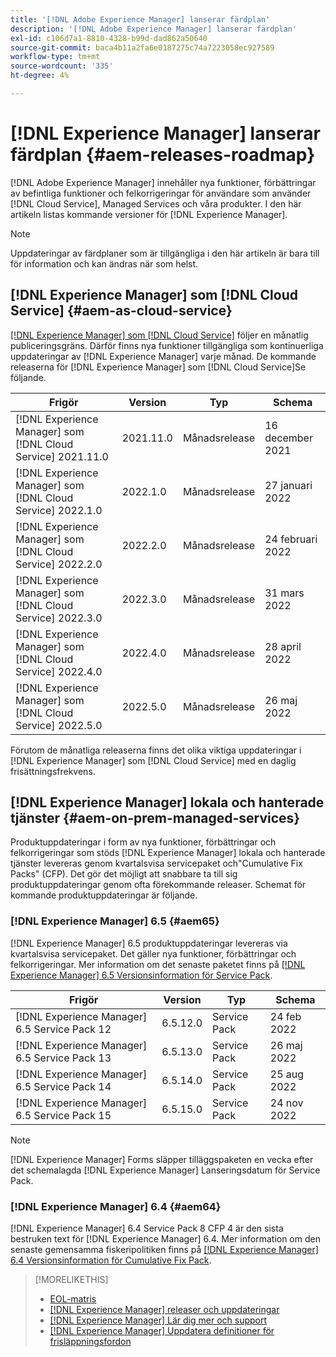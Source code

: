 ```yaml
---
title: '[!DNL Adobe Experience Manager] lanserar färdplan'
description: '[!DNL Adobe Experience Manager] lanserar färdplan'
exl-id: c106d7a1-8810-4328-b99d-dad862a50640
source-git-commit: baca4b11a2fa6e0187275c74a7223058ec927589
workflow-type: tm+mt
source-wordcount: '335'
ht-degree: 4%

---
```


# [!DNL Experience Manager] lanserar färdplan {#aem-releases-roadmap}

[!DNL Adobe Experience Manager] innehåller nya funktioner, förbättringar av befintliga funktioner och felkorrigeringar för användare som använder [!DNL Cloud Service], Managed Services och våra produkter. I den här artikeln listas kommande versioner för [!DNL Experience Manager].

>[!NOTE]
>
>Uppdateringar av färdplaner som är tillgängliga i den här artikeln är bara till för information och kan ändras när som helst.

## [!DNL Experience Manager] som [!DNL Cloud Service] {#aem-as-cloud-service}

[[!DNL Experience Manager] som [!DNL Cloud Service]](https://experienceleague.adobe.com/docs/experience-manager-cloud-service/release-notes/home.html) följer en månatlig publiceringsgräns. Därför finns nya funktioner tillgängliga som kontinuerliga uppdateringar av [!DNL Experience Manager] varje månad. De kommande releaserna för [!DNL Experience Manager] som [!DNL Cloud Service]Se följande.

| Frigör | Version | Typ | Schema |
|---|---|---|---|
| [!DNL Experience Manager] som [!DNL Cloud Service] 2021.11.0 | 2021.11.0 | Månadsrelease | 16 december 2021 |
| [!DNL Experience Manager] som [!DNL Cloud Service] 2022.1.0 | 2022.1.0 | Månadsrelease | 27 januari 2022 |
| [!DNL Experience Manager] som [!DNL Cloud Service] 2022.2.0 | 2022.2.0 | Månadsrelease | 24 februari 2022 |
| [!DNL Experience Manager] som [!DNL Cloud Service] 2022.3.0 | 2022.3.0 | Månadsrelease | 31 mars 2022 |
| [!DNL Experience Manager] som [!DNL Cloud Service] 2022.4.0 | 2022.4.0 | Månadsrelease | 28 april 2022 |
| [!DNL Experience Manager] som [!DNL Cloud Service] 2022.5.0 | 2022.5.0 | Månadsrelease | 26 maj 2022 |

Förutom de månatliga releaserna finns det olika viktiga uppdateringar i [!DNL Experience Manager] som [!DNL Cloud Service] med en daglig frisättningsfrekvens.

## [!DNL Experience Manager] lokala och hanterade tjänster {#aem-on-prem-managed-services}

Produktuppdateringar i form av nya funktioner, förbättringar och felkorrigeringar som stöds [!DNL Experience Manager] lokala och hanterade tjänster levereras genom kvartalsvisa servicepaket och&quot;Cumulative Fix Packs&quot; (CFP). Det gör det möjligt att snabbare ta till sig produktuppdateringar genom ofta förekommande releaser. Schemat för kommande produktuppdateringar är följande.

### [!DNL Experience Manager] 6.5 {#aem65}

[!DNL Experience Manager] 6.5 produktuppdateringar levereras via kvartalsvisa servicepaket. Det gäller nya funktioner, förbättringar och felkorrigeringar. Mer information om det senaste paketet finns på [[!DNL Experience Manager] 6.5 Versionsinformation för Service Pack](https://experienceleague.adobe.com/docs/experience-manager-65/release-notes/service-pack/sp-release-notes.html).

| Frigör | Version | Typ | Schema |
|---|---|---|---|
| [!DNL Experience Manager] 6.5 Service Pack 12 | 6.5.12.0 | Service Pack | 24 feb 2022 |
| [!DNL Experience Manager] 6.5 Service Pack 13 | 6.5.13.0 | Service Pack | 26 maj 2022 |
| [!DNL Experience Manager] 6.5 Service Pack 14 | 6.5.14.0 | Service Pack | 25 aug 2022 |
| [!DNL Experience Manager] 6.5 Service Pack 15 | 6.5.15.0 | Service Pack | 24 nov 2022 |


>[!NOTE]
>
>[!DNL Experience Manager] Forms släpper tilläggspaketen en vecka efter det schemalagda [!DNL Experience Manager] Lanseringsdatum för Service Pack.

### [!DNL Experience Manager] 6.4 {#aem64}

[!DNL Experience Manager] 6.4 Service Pack 8 CFP 4 är den sista bestruken text för [!DNL Experience Manager] 6.4. Mer information om den senaste gemensamma fiskeripolitiken finns på [[!DNL Experience Manager] 6.4 Versionsinformation för Cumulative Fix Pack](https://experienceleague.adobe.com/docs/experience-manager-64/release-notes/cfp-release-notes.html).

>[!MORELIKETHIS]
>
>* [EOL-matris](https://helpx.adobe.com/support/programs/eol-matrix.html)
>* [[!DNL Experience Manager] releaser och uppdateringar](https://helpx.adobe.com/experience-manager/aem-releases-updates.html)
>* [[!DNL Experience Manager] Lär dig mer och support](https://helpx.adobe.com/support/experience-manager.html)
>* [[!DNL Experience Manager] Uppdatera definitioner för frisläppningsfordon](/help/update-release-vehicle-definitions.md)

